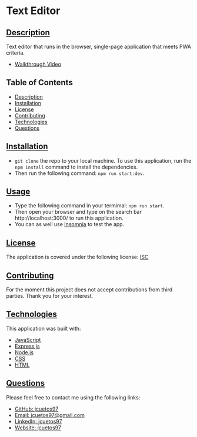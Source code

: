 # Text Editor

## [Description](#table-of-contents)
Text editor that runs in the browser, single-page application that meets PWA criteria.

- [Walkthrough Video](./demo/Demo%20Video.webm4)

## Table of Contents
* [Description](#description)
* [Installation](#installation)
* [License](#license)
* [Contributing](#contributing)
* [Technologies](#technologies)
* [Questions](#questions)

## [Installation](#table-of-contents)

- `git clone` the repo to your local machine. To use this application, run the `npm install` command to install the dependencies. 
- Then run the following command: `npm run start:dev`.

## [Usage](#table-of-contents)
- Type the following command in your termimal: `npm run start`.
- Then open your browser and type on the search bar http://localhost:3000/ to run this application.
- You can as well use [Insomnia](https://insomnia.rest/download) to test the app. 

## [License](#table-of-contents)

The application is covered under the following license:
[ISC](https://choosealicense.com/licenses/isc)


## [Contributing](#table-of-contents)

For the moment this project does not accept contributions from third parties. Thank you for your interest.

## [Technologies](#table-of-contents)

This application was built with: 
- [JavaScript](https://developer.mozilla.org/en-US/docs/Web/JavaScript)
- [Express.js](https://expressjs.com/)
- [Node.js](https://nodejs.org/ne/)
- [CSS](https://developer.mozilla.org/en-US/docs/Web/CSS)
- [HTML](https://developer.mozilla.org/en-US/docs/Web/HTML)

## [Questions](#table-of-contents)

Please feel free to contact me using the following links:
* [GitHub: jcuetos97](https://github.com/jcuetos97)
* [Email: jcuetos97@gmail.com](mailto:jcuetos97@gmail.com)
* [LinkedIn: jcuetos97](https://www.linkedin.com/in/jcuetos97/)
* [Website: jcuetos97](https://jcuetos97.github.io/Web-Developer-Portfolio/)
  